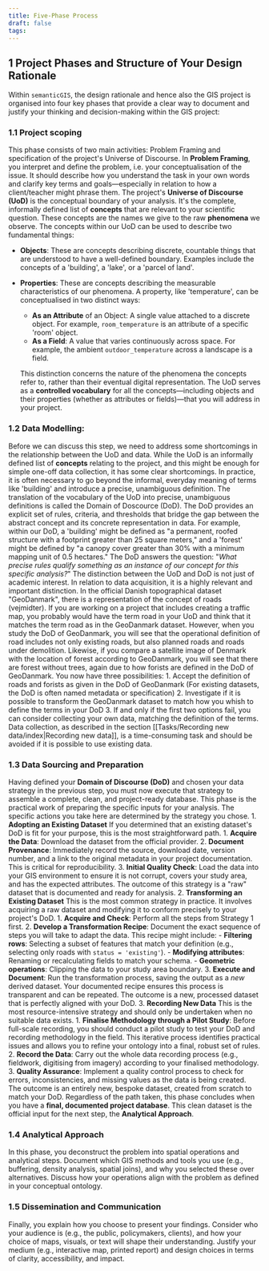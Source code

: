 ```yaml
---
title: Five-Phase Process
draft: false
tags:
---
```

## 1  Project Phases and Structure of Your Design Rationale

Within `semanticGIS`, the design rationale and hence also the GIS project is organised into four key phases that provide a clear way to document and justify your thinking and decision-making within the GIS project:


### 1.1 Project scoping
   This phase consists of two main activities: Problem Framing and specification of the project's Universe of Discourse. 
   In  **Problem Framing**, you interpret and define the problem, i.e. your conceptualisation of the issue. It should describe how you understand the task in your own words and clarify key terms and goals—especially in relation to how a client/teacher might phrase them. 
   The project's **Universe of Discourse (UoD)** is the conceptual boundary of your analysis. It's the complete, informally defined list of **concepts** that are relevant to your scientific question. These concepts are the names we give to the raw **phenomena** we observe.
   The concepts within our UoD can be used to describe two fundamental things:
- **Objects**: These are concepts describing discrete, countable things that are understood to have a well-defined boundary. Examples include the concepts of a 'building', a 'lake', or a 'parcel of land'.
- **Properties**: These are concepts describing the measurable characteristics of our phenomena. A property, like 'temperature', can be conceptualised in two distinct ways:
	- **As an Attribute** of an Object: A single value attached to a discrete object. For example, `room_temperature` is an attribute of a specific 'room' object.
	- **As a Field**: A value that varies continuously across space. For example, the ambient `outdoor_temperature` across a landscape is a field.
        
	This distinction concerns the nature of the phenomena the concepts refer to, rather than their eventual digital representation. The UoD serves as a **controlled vocabulary** for all the concepts—including objects and their properties (whether as attributes or fields)—that you will address in your project.
    
### 1.2 Data Modelling:
   Before we can discuss this step, we need to address some shortcomings in the relationship between the UoD and data. While the UoD is an informally defined list of **concepts** relating to the project, and this might be enough for simple one-off data collection, it has some clear shortcomings. In practice, it is often necessary to go beyond the informal, everyday meaning of terms like 'building' and introduce a precise, unambiguous definition. The translation of the vocabulary of the UoD into precise, unambiguous definitions is called the Domain of Doscource (DoD). The DoD provides an explicit set of rules, criteria, and thresholds that bridge the gap between the abstract concept and its concrete representation in data. For example, within our DoD, a 'building' might be defined as "a permanent, roofed structure with a footprint greater than 25 square meters," and a 'forest' might be defined by "a canopy cover greater than 30% with a minimum mapping unit of 0.5 hectares." The DoD answers the question: "_What precise rules qualify something as an instance of our concept for this specific analysis?_"  The distinction between the UoD and DoD is not just of academic interest. In relation to data acquisition, it is a highly relevant and important distinction. In the official Danish topographical dataset "GeoDanmark", there is a representation of the concept of roads (vejmidter).  If you are working on a project that includes creating a traffic map, you probably would have the term road in your UoD and think that it matches the term road as in the GeoDanmark dataset. However, when you study the DoD of GeoDanmark, you will see that the operational definition of road includes not only existing roads, but also planned roads and roads under demolition.  Likewise, if you compare a satellite image of Denmark with the location of forest according to GeoDanmark, you will see that there are forest without trees, again due to how forists are defined in the DoD of GeoDanmark.  You now have three possibilities: 
	   1. Accept the definition of roads and forists as given in the DoD of GeoDanmark (For existing datasets, the DoD is often named metadata or specification)
	   2. Investigate if it is possible to transform the GeoDanmark dataset to match how you whish to define the terms in your DoD
	   3. If and only if the first two options fail, you can consider collecting your own data, matching the definition of the terms. Data collection, as described in the section [[Tasks/Recording new data/index|Recording new data]], is a time-consuming task and should be avoided if it is possible to use existing data.
	   
### 1.3 Data Sourcing and Preparation
   Having defined your **Domain of Discourse (DoD)** and chosen your data strategy in the previous step, you must now execute that strategy to assemble a complete, clean, and project-ready database. This phase is the practical work of preparing the specific inputs for your analysis. 
   The specific actions you take here are determined by the strategy you chose.
    1. **Adopting an Existing Dataset**
       If you determined that an existing dataset's DoD is fit for your purpose, this is the most straightforward path.
	       1. **Acquire the Data**: Download the dataset from the official provider.
	       2. **Document Provenance**: Immediately record the source, download date, version number, and a link to the original metadata in your project documentation. This is critical for reproducibility.
	       3. **Initial Quality Check**: Load the data into your GIS environment to ensure it is not corrupt, covers your study area, and has the expected attributes.
	    The outcome of this strategy is a "raw" dataset that is documented and ready for analysis.
	 2. **Transforming an Existing Dataset**
	    This is the most common strategy in practice. It involves acquiring a raw dataset and modifying it to conform precisely to your project's DoD.
		 1. **Acquire and Check**: Perform all the steps from Strategy 1 first.
		 2. **Develop a Transformation Recipe**: Document the exact sequence of steps you will take to adapt the data. This recipe might include:
			 -  **Filtering rows**: Selecting a subset of features that match your definition (e.g., selecting only roads with `status = 'existing'`).
			 - **Modifying attributes**: Renaming or recalculating fields to match your schema.
			 - **Geometric operations**: Clipping the data to your study area boundary.
		 3. **Execute and Document**: Run the transformation process, saving the output as a _new_ derived dataset. Your documented recipe ensures this process is transparent and can be repeated.
		The outcome is a new, processed dataset that is perfectly aligned with your DoD.
	3. **Recording New Data**
	   This is the most resource-intensive strategy and should only be undertaken when no suitable data exists.
		   1. **Finalise Methodology through a Pilot Study**: Before full-scale recording, you should conduct a pilot study to test your DoD and recording methodology in the field. This iterative process identifies practical issues and allows you to refine your ontology into a final, robust set of rules.
		   2. **Record the Data**: Carry out the whole data recording process (e.g., fieldwork, digitising from imagery) according to your finalised methodology.
		   3. **Quality Assurance**: Implement a quality control process to check for errors, inconsistencies, and missing values as the data is being created.
		The outcome is an entirely new, bespoke dataset, created from scratch to match your DoD.
	Regardless of the path taken, this phase concludes when you have a **final, documented project database**. This clean dataset is the official input for the next step, the **Analytical Approach**.
	
### 1.4 Analytical Approach
In this phase, you deconstruct the problem into spatial operations and analytical steps. Document which GIS methods and tools you use (e.g., buffering, density analysis, spatial joins), and why you selected these over alternatives. Discuss how your operations align with the problem as defined in your conceptual ontology.
    
### 1.5 Dissemination and Communication
Finally, you explain how you choose to present your findings. Consider who your audience is (e.g., the public, policymakers, clients), and how your choice of maps, visuals, or text will shape their understanding. Justify your medium (e.g., interactive map, printed report) and design choices in terms of clarity, accessibility, and impact. 
